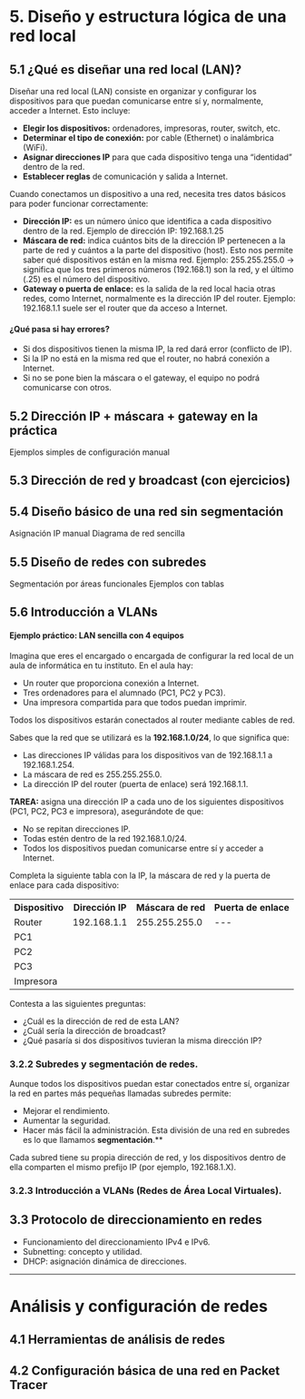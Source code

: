 # 5. Diseño y estructura lógica de una red local

## 5.1 ¿Qué es diseñar una red local (LAN)?

Diseñar una red local (LAN) consiste en organizar y configurar los dispositivos para que puedan comunicarse entre sí y, normalmente, acceder a Internet. Esto incluye:
- **Elegir los dispositivos:** ordenadores, impresoras, router, switch, etc.
- **Determinar el tipo de conexión:** por cable (Ethernet) o inalámbrica (WiFi).
- **Asignar direcciones IP** para que cada dispositivo tenga una “identidad” dentro de la red.
- **Establecer reglas** de comunicación y salida a Internet.

Cuando conectamos un dispositivo a una red, necesita tres datos básicos para poder funcionar correctamente:
- **Dirección IP:** es un número único que identifica a cada dispositivo dentro de la red. Ejemplo de dirección IP: 192.168.1.25
- **Máscara de red:** indica cuántos bits de la dirección IP pertenecen a la parte de red y cuántos a la parte del dispositivo (host).
Esto nos permite saber qué dispositivos están en la misma red. Ejemplo: 255.255.255.0 → significa que los tres primeros números (192.168.1) son la red, y el último (.25) es el número del dispositivo.
- **Gateway o puerta de enlace:** es la salida de la red local hacia otras redes, como Internet, normalmente es la dirección IP del router. Ejemplo: 192.168.1.1 suele ser el router que da acceso a Internet.

#### ¿Qué pasa si hay errores?
- Si dos dispositivos tienen la misma IP, la red dará error (conflicto de IP).
- Si la IP no está en la misma red que el router, no habrá conexión a Internet.
- Si no se pone bien la máscara o el gateway, el equipo no podrá comunicarse con otros.


## 5.2 Dirección IP + máscara + gateway en la práctica
Ejemplos simples de configuración manual

## 5.3 Dirección de red y broadcast (con ejercicios)

## 5.4 Diseño básico de una red sin segmentación
Asignación IP manual
Diagrama de red sencilla

## 5.5 Diseño de redes con subredes
Segmentación por áreas funcionales
Ejemplos con tablas

## 5.6 Introducción a VLANs

#### Ejemplo práctico: LAN sencilla con 4 equipos
Imagina que eres el encargado o encargada de configurar la red local de un aula de informática en tu instituto. En el aula hay:
- Un router que proporciona conexión a Internet.
- Tres ordenadores para el alumnado (PC1, PC2 y PC3).
- Una impresora compartida para que todos puedan imprimir.

Todos los dispositivos estarán conectados al router mediante cables de red.

Sabes que la red que se utilizará es la **192.168.1.0/24**, lo que significa que:
- Las direcciones IP válidas para los dispositivos van de 192.168.1.1 a 192.168.1.254.
- La máscara de red es 255.255.255.0.
- La dirección IP del router (puerta de enlace) será 192.168.1.1.

**TAREA:** asigna una dirección IP a cada uno de los siguientes dispositivos (PC1, PC2, PC3 e impresora), asegurándote de que:
- No se repitan direcciones IP.
- Todas estén dentro de la red 192.168.1.0/24.
- Todos los dispositivos puedan comunicarse entre sí y acceder a Internet.

Completa la siguiente tabla con la IP, la máscara de red y la puerta de enlace para cada dispositivo:

<table>
    <tr>
        <th>Dispositivo</th>
        <th>Dirección IP</th>
        <th>Máscara de red</th>
        <th>Puerta de enlace</th>
    </tr>
    <tr>
        <td>Router</td>
        <td>192.168.1.1</td>
        <td>255.255.255.0</td>
        <td>---</td>
    </tr>
    <tr>
        <td>PC1</td>
        <td></td>
        <td></td>
        <td></td>
    </tr>
    <tr>
        <td>PC2</td>
        <td></td>
        <td></td>
        <td></td>
    </tr>
    <tr>
        <td>PC3</td>
        <td></td>
        <td></td>
        <td></td>
    </tr>
    <tr>
        <td>Impresora</td>
        <td></td>
        <td></td>
        <td></td>
    </tr>    
</table>

Contesta a las siguientes preguntas:
- ¿Cuál es la dirección de red de esta LAN?
- ¿Cuál sería la dirección de broadcast?
- ¿Qué pasaría si dos dispositivos tuvieran la misma dirección IP?

### 3.2.2 Subredes y segmentación de redes.
Aunque todos los dispositivos puedan estar conectados entre sí, organizar la red en partes más pequeñas llamadas subredes permite:
- Mejorar el rendimiento.
- Aumentar la seguridad.
- Hacer más fácil la administración.
Esta división de una red en subredes es lo que llamamos **segmentación**.**

Cada subred tiene su propia dirección de red, y los dispositivos dentro de ella comparten el mismo prefijo IP (por ejemplo, 192.168.1.X).

### 3.2.3 Introducción a VLANs (Redes de Área Local Virtuales).

## 3.3 Protocolo de direccionamiento en redes
- Funcionamiento del direccionamiento IPv4 e IPv6.
- Subnetting: concepto y utilidad.
- DHCP: asignación dinámica de direcciones.


--- 
# Análisis y configuración de redes

## 4.1 Herramientas de análisis de redes

## 4.2 Configuración básica de una red en Packet Tracer



